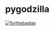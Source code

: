 # pygodzilla

[![forthebadge](https://forthebadge.com/images/badges/made-with-python.svg)](https://forthebadge.com)